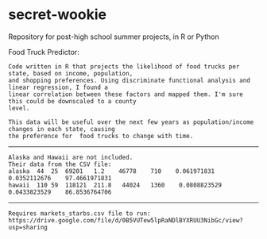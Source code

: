 # secret-wookie
Repository for post-high school summer projects, in R or Python



Food Truck Predictor:

	Code written in R that projects the likelihood of food trucks per state, based on income, population, 
	and shopping preferences. Using discriminate functional analysis and linear regression, I found a 
	linear correlation between these factors and mapped them. I'm sure this could be downscaled to a county 
	level. 
	
	This data will be useful over the next few years as population/income changes in each state, causing 
	the preference for	food trucks to change with time. 
	
-----------------------------------------------
	Alaska and Hawaii are not included. 
	Their data from the CSV file:  
	alaska	44	25	69201	1.2	   46778	710	   0.061971831  	0.0352112676	97.4661971831
	hawaii	110	59	118121	211.8	44024	1360	0.0808823529	0.0433823529	86.8536764706



-----------------------------------------------
	Requires markets_starbs.csv file to run:
	https://drive.google.com/file/d/0B5VUTew5lpRaNDlBYXRUU3NibGc/view?usp=sharing
	
	
